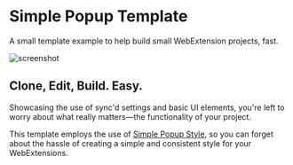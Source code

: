 # Simple Popup Template
A small template example to help build small WebExtension projects, fast.

![screenshot](https://raw.githubusercontent.com/yumoose/simple-popup-template/master/screenshot.png)

## Clone, Edit, Build. Easy.
Showcasing the use of sync'd settings and basic UI elements, you're left to worry about what really matters—the functionality of your project.

This template employs the use of [Simple Popup Style](https://github.com/yumoose/simple-popup-style), so you can forget about the hassle of creating a simple and consistent style for your WebExtensions.
